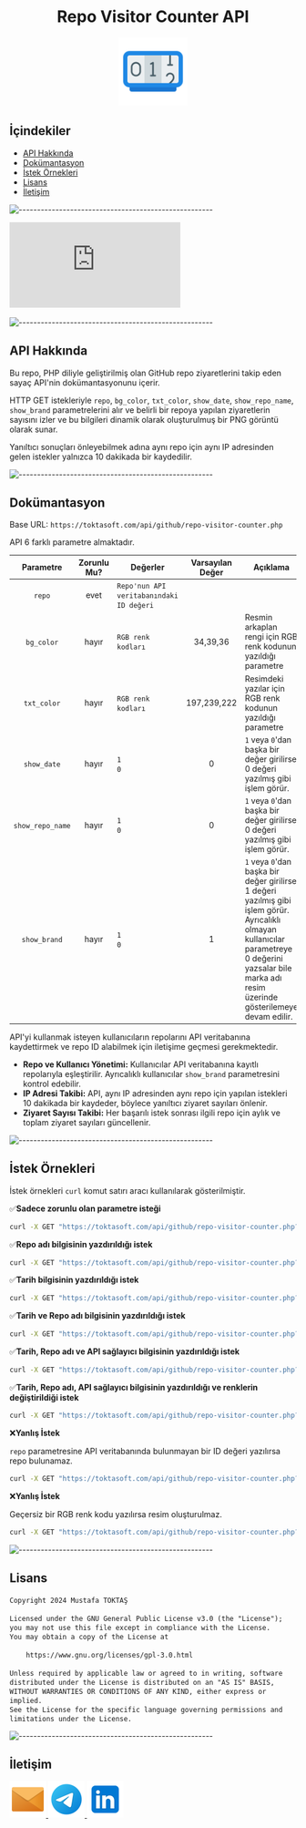 <h1 align="center">Repo Visitor Counter API</h1>

<div align=center>
  <img src="./Readme%20Resources/Repo Visitor Counter API Logo.png" alt="Logo" width="120" heigh="120"/>
</div>

## **İçindekiler**

- [API Hakkında](#api-hakkında)
- [Dokümantasyon](#dokümantasyon)
- [İstek Örnekleri](#i̇stek-örnekleri)
- [Lisans](#lisans)
- [İletişim](#i̇letişim)


![-----------------------------------------------------](./Readme%20Resources/Çizgi.png)

![Resim](https://toktasoft.com/api/github/repo-visitor-counter.php?repo=j9rm7kp2vdcxsau&show_repo_name=1&show_date=1)


![-----------------------------------------------------](./Readme%20Resources/Çizgi.png)

## API Hakkında

Bu repo, PHP diliyle geliştirilmiş olan GitHub repo ziyaretlerini takip eden sayaç API'nin
dokümantasyonunu içerir.

HTTP GET istekleriyle `repo`, `bg_color`, `txt_color`, `show_date`, `show_repo_name`, `show_brand`
parametrelerini alır ve belirli bir repoya yapılan ziyaretlerin sayısını izler ve bu bilgileri
dinamik olarak oluşturulmuş bir PNG görüntü olarak sunar.

Yanıltıcı sonuçları önleyebilmek adına aynı repo için aynı IP adresinden gelen istekler yalnızca 10
dakikada bir kaydedilir. 


![-----------------------------------------------------](./Readme%20Resources/Çizgi.png)

## Dokümantasyon

Base URL: `https://toktasoft.com/api/github/repo-visitor-counter.php`

API 6 farklı parametre almaktadır.

| Parametre                              | Zorunlu Mu?                 | Değerler                                 | Varsayılan Değer                  | Açıklama                                                                       |
| -------------------------------------- | --------------------------- | ---------------------------------------- | --------------------------------- | ------------------------------------------------------------------------------ |
| <p align="center">`repo`</p>           | <p align="center">evet</p>  | `Repo'nun API veritabanındaki ID değeri` |                                   |                                                                                |
| <p align="center">`bg_color`</p>       | <p align="center">hayır</p> | `RGB renk kodları`                       | <p align="center">34,39,36</p>    | Resmin arkaplan rengi için RGB renk kodunun yazıldığı parametre                |
| <p align="center">`txt_color`</p>      | <p align="center">hayır</p> | `RGB renk kodları`                       | <p align="center">197,239,222</p> | Resimdeki yazılar için RGB renk kodunun yazıldığı parametre                    |
| <p align="center">`show_date`</p>      | <p align="center">hayır</p> | `1`<br>`0`                               | <p align="center">0</p>           | `1` veya `0`'dan başka bir değer girilirse 0 değeri yazılmış gibi işlem görür. |
| <p align="center">`show_repo_name`</p> | <p align="center">hayır</p> | `1`<br>`0`                               | <p align="center">0</p>           | `1` veya `0`'dan başka bir değer girilirse 0 değeri yazılmış gibi işlem görür. |
| <p align="center">`show_brand`</p>     | <p align="center">hayır</p> | `1`<br>`0`                               | <p align="center">1</p>           | `1` veya `0`'dan başka bir değer girilirse 1 değeri yazılmış gibi işlem görür.<br>Ayrıcalıklı olmayan kullanıcılar parametreye 0 değerini yazsalar bile marka adı resim üzerinde gösterilemeye devam edilir. |

API'yi kullanmak isteyen kullanıcıların repolarını API veritabanına kaydettirmek ve repo ID alabilmek için iletişime geçmesi gerekmektedir.

- **Repo ve Kullanıcı Yönetimi:** Kullanıcılar API veritabanına kayıtlı repolarıyla eşleştirilir. Ayrıcalıklı kullanıcılar `show_brand` parametresini kontrol edebilir.
- **IP Adresi Takibi:** API, aynı IP adresinden aynı repo için yapılan istekleri 10 dakikada bir kaydeder, böylece yanıltıcı ziyaret sayıları önlenir.
- **Ziyaret Sayısı Takibi:** Her başarılı istek sonrası ilgili repo için aylık ve toplam ziyaret sayıları güncellenir.


![-----------------------------------------------------](./Readme%20Resources/Çizgi.png)

## İstek Örnekleri

İstek örnekleri `curl` komut satırı aracı kullanılarak gösterilmiştir.

✅**Sadece zorunlu olan parametre isteği**

```sh
curl -X GET "https://toktasoft.com/api/github/repo-visitor-counter.php?repo=h2fktgj3v8e69nz"
```

✅**Repo adı bilgisinin yazdırıldığı istek**

```sh
curl -X GET "https://toktasoft.com/api/github/repo-visitor-counter.php?repo=h2fktgj3v8e69nz&show_repo_name=1"
```

✅**Tarih bilgisinin yazdırıldığı istek**

```sh
curl -X GET "https://toktasoft.com/api/github/repo-visitor-counter.php?repo=h2fktgj3v8e69nz&show_date=1"
```

✅**Tarih ve Repo adı bilgisinin yazdırıldığı istek**

```sh
curl -X GET "https://toktasoft.com/api/github/repo-visitor-counter.php?repo=h2fktgj3v8e69nz&show_date=1&show_repo_name=1"
```

✅**Tarih, Repo adı ve API sağlayıcı bilgisinin yazdırıldığı istek**

```sh
curl -X GET "https://toktasoft.com/api/github/repo-visitor-counter.php?repo=h2fktgj3v8e69nz&show_date=1&show_repo_name=1&show_brand=1"
```

✅**Tarih, Repo adı, API sağlayıcı bilgisinin yazdırıldığı ve renklerin değiştirildiği istek**

```sh
curl -X GET "https://toktasoft.com/api/github/repo-visitor-counter.php?repo=h2fktgj3v8e69nz&show_date=1&show_repo_name=1&show_brand=1&bg_color=0,0,0&txt_color=255,255,255"
```

❌**Yanlış İstek**

`repo` parametresine API veritabanında bulunmayan bir ID değeri yazılırsa repo bulunamaz.

```sh
curl -X GET "https://toktasoft.com/api/github/repo-visitor-counter.php?repo=11111111111"
```

❌**Yanlış İstek**

Geçersiz bir RGB renk kodu yazılırsa resim oluşturulmaz.

```sh
curl -X GET "https://toktasoft.com/api/github/repo-visitor-counter.php?repo=h2fktgj3v8e69nz&show_date=1&show_repo_name=1&show_brand=1&bg_color=0,0,0&txt_color=300,300,300"
```


![-----------------------------------------------------](./Readme%20Resources/Çizgi.png)

## Lisans
    Copyright 2024 Mustafa TOKTAŞ

    Licensed under the GNU General Public License v3.0 (the "License");
    you may not use this file except in compliance with the License.
    You may obtain a copy of the License at

        https://www.gnu.org/licenses/gpl-3.0.html

    Unless required by applicable law or agreed to in writing, software
    distributed under the License is distributed on an "AS IS" BASIS,
    WITHOUT WARRANTIES OR CONDITIONS OF ANY KIND, either express or implied.
    See the License for the specific language governing permissions and
    limitations under the License.


![-----------------------------------------------------](./Readme%20Resources/Çizgi.png)

## İletişim

<a href="mailto:info@mustafatoktas.com"              target="_blank"> <img src="./Readme Resources/İletişim/Mail.png"     alt="Mail"     width="64" heigh="64"/> </a>
<a href="https://t.me/mustafatoktas00"               target="_blank"> <img src="./Readme Resources/İletişim/Telegram.png" alt="Telegram" width="64" heigh="64"/> </a>
<a href="https://www.linkedin.com/in/mustafatoktas/" target="_blank"> <img src="./Readme Resources/İletişim/LinkedIn.png" alt="LinkedIn" width="64" heigh="64"/> </a>
